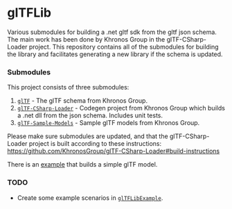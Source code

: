 # glTFLib
Various submodules for building a .net gltf sdk from the gltf json schema. The main work has been done by Khronos Group in the glTF-CSharp-Loader project. This repository contains all of the submodules for building the library and facilitates generating a new library if the schema is updated.

### Submodules
This project consists of three submodules:

1. [`glTF`](https://github.com/KhronosGroup/glTF) - The glTF schema from Khronos Group.
2. [`glTF-CSharp-Loader`](https://github.com/KhronosGroup/glTF-CSharp-Loader) - Codegen project from Khronos Group which builds a .net dll from the json schema. Includes unit tests.
3. [`glTF-Sample-Models`](https://github.com/KhronosGroup/glTF-Sample-Models) - Sample glTF models from Khronos Group.

Please make sure submodules are updated, and that the glTF-CSharp-Loader project is built according to these instructions: https://github.com/KhronosGroup/glTF-CSharp-Loader#build-instructions

There is an [example](glTFLibExample) that builds a simple glTF model.

### TODO
- Create some example scenarios in [`glTFLibExample`](https://github.com/mcneel/glTFLib/tree/master/glTFLibExample).
 
